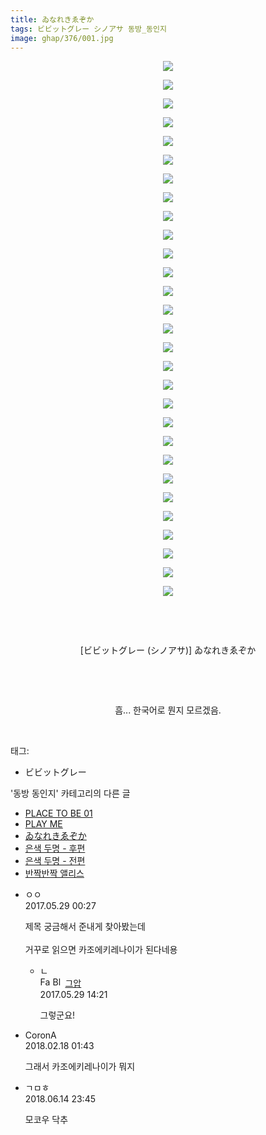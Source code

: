 ```yaml
---
title: ゐなれきゑぞか
tags: ビビットグレー シノアサ 동방_동인지
image: ghap/376/001.jpg
---
```

<div class="article">
<p style="text-align: center; clear: none; float: none;"><img src="{{ site.nasurl }}/ghap/376/001.jpg"/></p>
<p style="text-align: center; clear: none; float: none;"><img src="{{ site.nasurl }}/ghap/376/002.jpg"/></p>
<p style="text-align: center; clear: none; float: none;"><img src="{{ site.nasurl }}/ghap/376/003.jpg"/></p>
<p style="text-align: center; clear: none; float: none;"><img src="{{ site.nasurl }}/ghap/376/004.jpg"/></p>
<p style="text-align: center; clear: none; float: none;"><img src="{{ site.nasurl }}/ghap/376/005.jpg"/></p>
<p style="text-align: center; clear: none; float: none;"><img src="{{ site.nasurl }}/ghap/376/006.jpg"/></p>
<p style="text-align: center; clear: none; float: none;"><img src="{{ site.nasurl }}/ghap/376/007.jpg"/></p>
<p style="text-align: center; clear: none; float: none;"><img src="{{ site.nasurl }}/ghap/376/008.jpg"/></p>
<p style="text-align: center; clear: none; float: none;"><img src="{{ site.nasurl }}/ghap/376/009.jpg"/></p>
<p style="text-align: center; clear: none; float: none;"><img src="{{ site.nasurl }}/ghap/376/010.jpg"/></p>
<p style="text-align: center; clear: none; float: none;"><img src="{{ site.nasurl }}/ghap/376/011.jpg"/></p>
<p style="text-align: center; clear: none; float: none;"><img src="{{ site.nasurl }}/ghap/376/012.jpg"/></p>
<p style="text-align: center; clear: none; float: none;"><img src="{{ site.nasurl }}/ghap/376/013.jpg"/></p>
<p style="text-align: center; clear: none; float: none;"><img src="{{ site.nasurl }}/ghap/376/014.jpg"/></p>
<p style="text-align: center; clear: none; float: none;"><img src="{{ site.nasurl }}/ghap/376/015.jpg"/></p>
<p style="text-align: center; clear: none; float: none;"><img src="{{ site.nasurl }}/ghap/376/016.jpg"/></p>
<p style="text-align: center; clear: none; float: none;"><img src="{{ site.nasurl }}/ghap/376/017.jpg"/></p>
<p style="text-align: center; clear: none; float: none;"><img src="{{ site.nasurl }}/ghap/376/018.jpg"/></p>
<p style="text-align: center; clear: none; float: none;"><img src="{{ site.nasurl }}/ghap/376/019.jpg"/></p>
<p style="text-align: center; clear: none; float: none;"><img src="{{ site.nasurl }}/ghap/376/020.jpg"/></p>
<p style="text-align: center; clear: none; float: none;"><img src="{{ site.nasurl }}/ghap/376/021.jpg"/></p>
<p style="text-align: center; clear: none; float: none;"><img src="{{ site.nasurl }}/ghap/376/022.jpg"/></p>
<p style="text-align: center; clear: none; float: none;"><img src="{{ site.nasurl }}/ghap/376/023.png"/></p>
<p style="text-align: center; clear: none; float: none;"><img src="{{ site.nasurl }}/ghap/376/024.jpg"/></p>
<p style="text-align: center; clear: none; float: none;"><img src="{{ site.nasurl }}/ghap/376/025.jpg"/></p>
<p style="text-align: center; clear: none; float: none;"><img src="{{ site.nasurl }}/ghap/376/026.jpg"/></p>
<p style="text-align: center; clear: none; float: none;"><img src="{{ site.nasurl }}/ghap/376/027.jpg"/></p>
<p style="text-align: center; clear: none; float: none;"><img src="{{ site.nasurl }}/ghap/376/028.png"/></p>
<p style="text-align: center; clear: none; float: none;"><img src="{{ site.nasurl }}/ghap/376/029.jpg"/></p>
<p style="text-align: center; clear: none; float: none;"><br/></p>
<p style="text-align: center; clear: none; float: none;"><br/></p>
<p style="text-align: center; clear: none; float: none;">[ビビットグレー (シノアサ)] ゐなれきゑぞか</p>
<p style="text-align: center; clear: none; float: none;"><br/></p>
<p style="text-align: center; clear: none; float: none;"><br/></p>
<p style="text-align: center; clear: none; float: none;">흠... 한국어로 뭔지 모르겠음.</p>
<p><br/></p>
</div><div class="tagTrail">
<p>태그: </p>
<ul>
<li>ビビットグレー</li>
</ul>
</div><div class="another">
<p>'동방 동인지' 카테고리의 다른 글</p>
<ul>
<li><a href="/2016-06-20-ghap_378">PLACE TO BE 01</a></li>
<li><a href="/2016-06-20-ghap_377">PLAY ME</a></li>
<li><a href="/2016-06-20-ghap_376">ゐなれきゑぞか</a></li>
<li><a href="/2016-06-20-ghap_375">은색 두명 - 후편</a></li>
<li><a href="/2016-06-20-ghap_374">은색 두명 - 전편</a></li>
<li><a href="/2016-06-20-ghap_373">반짝반짝 앨리스</a></li>
</ul>
</div><div class="cb_module cb_fluid">
<div class="cb_wrt cb_profile">
<div class="comment">
<ul>
<li class="cb_thumb_off" id="comment15000507">
<div class="cb_comment_area">
<div class="cb_info_area">
<div class="cb_section">
<span class="cb_nick_name">ㅇㅇ</span>
</div>
<div class="cb_section">
<span class="cb_date">2017.05.29 00:27 </span>
</div>
</div>
<div class="cb_dsc_comment">
<p class="cb_dsc">
											제목 궁금해서 준내게 찾아봤는데 <br/>
<br/>
거꾸로 읽으면 카조에키레나이가 된다네용 
										</p>
</div>
<ul>
<li class="cb_thumb_off" id="comment15000826">
<span class="cb_bu_subnode">ㄴ</span>
<div class="cb_comment_area">
<div class="cb_info_area">
<div class="cb_section">
<span class="cb_nick_name"><img alt="Favicon of https://ghaptouhou.tistory.com" height="16" onerror="this.onerror=null;this.parentNode.removeChild(this)" src="https://ghaptouhou.tistory.com/favicon.ico" width="16"/> <img alt="BlogIcon" height="16" onerror="this.parentNode.removeChild(this)" src="https://ghaptouhou.tistory.com/index.gif" width="16"/> <a href="https://ghaptouhou.tistory.com" onclick="return openLinkInNewWindow(this)"> 그압</a><span class="tistoryProfileLayerTrigger" onclick='TistoryProfile.show(event, this, {"title":"\uc800\uae30 \uc774\uac70 \ub098\uc911\uc5d0 \uc218\uc815 \uac00\ub2a5\ud558\ub098\uc694","url":"https:\/\/ghap.tistory.com","nickname":"\uadf8\uc555","items":[]}); return false;'></span></span>
</div>
<div class="cb_section">
<span class="cb_date">2017.05.29 14:21 </span>
</div>
</div>
<div class="cb_dsc_comment">
<p class="cb_dsc">
																그렇군요!
															</p>
</div>
</div>
</li>
</ul>
</div></li>
<li class="cb_thumb_off" id="comment15201208">
<div class="cb_comment_area">
<div class="cb_info_area">
<div class="cb_section">
<span class="cb_nick_name">CoronA</span>
</div>
<div class="cb_section">
<span class="cb_date">2018.02.18 01:43 </span>
</div>
</div>
<div class="cb_dsc_comment">
<p class="cb_dsc">
											그래서 카조에키레나이가 뭐지
										</p>
</div>
</div></li>
<li class="cb_thumb_off" id="comment15270768">
<div class="cb_comment_area">
<div class="cb_info_area">
<div class="cb_section">
<span class="cb_nick_name">ㄱㅁㅎ</span>
</div>
<div class="cb_section">
<span class="cb_date">2018.06.14 23:45 </span>
</div>
</div>
<div class="cb_dsc_comment">
<p class="cb_dsc">
											모코우 닥추
										</p>
</div>
</div></li>
</ul>
</div>
</div><!-- commentList close -->
</div>